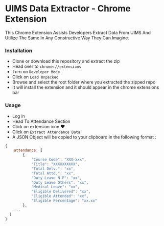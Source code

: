 # UIMS Data Extractor - Chrome Extension

This Chrome Extension Assists Developers Extract Data From UIMS And Utilize The Same In Any Constructive Way They Can Imagine.

### Installation

-   Clone or download this repository and extract the zip
-   Head over to `chrome://extensions`
-   Turn on `Developer Mode`
-   Click on `Load Unpacked`
-   Browse and select the root folder where you extracted the zipped repo
-   It will install the extension and it should appear in the chrome extensions bar

### Usage

-   Log in
-   Head To Attendance Section
-   Click on extension icon :heart:
-   Click on `Extract Attendance Data`
-   A JSON Object will be copied to your clipboard in the following format :

```javascript
{
    attendance: [
        {
            "Course Code": "XXX-xxx",
            "Title": "XXXXXXXXXX",
            "Total Delv.": "xx",
            "Total Attd.": "xx",
            "Duty Leave N P": "xx",
            "Duty Leave Others": "xx",
            "Medical Leave": "xx",
            "Eligible Delivered": "xx",
            "Eligible Attended": "xx",
            "Eligible Percentage": "xx.xx"
        },
    ...
  ]
}
```
